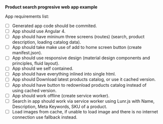 __Product search progresive web app example__

App requirements list:
- [ ] Generated app code should be commited.
- [ ] App should use Angular 4.
- [ ] App should have mininum three screens (routes) (search, product description, loading catalog data).
- [ ] App should take make use of add to home screen button (create manifest.json).
- [ ] App should use responsive design (material design components and principles, fluid layout).
- [ ] App should we self contained.
- [ ] App should have everything inlined into single html.
- [ ] App should Download latest products catalog, or use it cached version.
- [ ] App should have button to redownload products catalog instead of using cached version.
- [ ] App should work offline (create service worker).
- [ ] Search in app should work via service worker using Lunr.js with Name, Description, Meta Keywords, SKU of a product.
- [ ] Load images from cache, if unable to load image and there is no internet connection use fallback instead.
